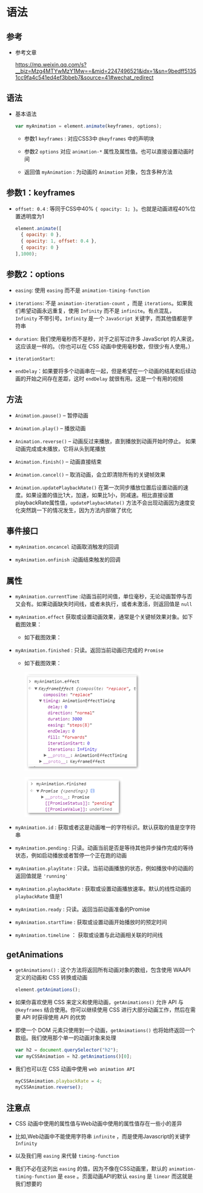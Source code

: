 # 语法

## 参考

  - 参考文章

    <https://mp.weixin.qq.com/s?__biz=Mzg4MTYwMzY1Mw==&mid=2247496521&idx=1&sn=9bedff51351cc9fa4c541ed4ef3bbeb7&source=41#wechat_redirect>

## 语法

  - 基本语法

    ```javascript
    var myAnimation = element.animate(keyframes, options);
    ```

      - 参数1 `keyframes` : 对应CSS3中 `@keyframes` 中的声明块

      - 参数2 `options` 对应 `animation-*` 属性及属性值。也可以直接设置动画时间

      - 返回值 `myAnimation` : 为动画的 `Animation` 对象，包含多种方法

## 参数1：keyframes

  - `offset: 0.4` : 等同于CSS中40% `{ opacity: 1; }`。也就是动画进程40%位置透明度为1

    ```javascript
    element.animate([
      { opacity: 0 },
      { opacity: 1, offset: 0.4 },
      { opacity: 0 }
    ],1000);
    ```

## 参数2：options

  - `easing`: 使用 `easing` 而不是 `animation-timing-function`

  - `iterations`: 不是 `animation-iteration-count` ，而是 `iterations`。如果我们希望动画永远重复，使用 `Infinity` 而不是 `infinite`。有点混乱， `Infinity` 不带引号。`Infinity` 是一个 `JavaScript` 关键字，而其他值都是字符串

  - `duration`: 我们使用毫秒而不是秒，对于之前写过许多 JavaScript 的人来说，这应该是一样的。（你也可以在 CSS 动画中使用毫秒数，但很少有人使用。）

  - `iterationStart`:

  - `endDelay`：如果要将多个动画串在一起，但是希望在一个动画的结尾和后续动画的开始之间存在差距，这时 `endDelay` 就很有用。这是一个有用的视频

## 方法

  - `Animation.pause()` – 暂停动画

  - `Animation.play()` – 播放动画

  - `Animation.reverse()` – 动画反过来播放，直到播放到动画开始时停止。 如果动画完成或未播放，它将从头到尾播放

  - `Animation.finish()` – 动画直接结束

  - `Animation.cancel()` – 取消动画，会立即清除所有的关键帧效果

  - `Animation.updatePlaybackRate()` 在第一次同步播放位置后设置动画的速度。如果设置的值比1大，加速，如果比1小，则减速。相比直接设置playbackRate属性值，`updatePlaybackRate()` 方法不会出现动画因为速度变化突然跳一下的情况发生，因为方法内部做了优化

## 事件接口

  - `myAnimation.oncancel` 动画取消触发的回调

  - `myAnimation.onfinish` :动画结束触发的回调

## 属性

  - `myAnimation.currentTime` :动画当前时间值，单位毫秒，无论动画暂停与否又会有。如果动画缺失时间线，或者未执行，或者未激活，则返回值是 `null`

  - `myAnimation.effect` 获取或设置动画效果，通常是个关键帧效果对象。如下截图效果：

      - 如下截图效果：

  - `myAnimation.finished` : 只读。返回当前动画已完成的 `Promise`

      - 如下截图效果：

        ![](image/myAnimation.effect_WD7ARj4HX3.png)

        ![](image/myAnimation.finished_OxMIQ7wDtX.png)

  - `myAnimation.id` : 获取或者这是动画唯一的字符标识。默认获取的值是空字符串

  - `myAnimation.pending` : 只读。动画当前是否是等待其他异步操作完成的等待状态，例如启动播放或者暂停一个正在跑的动画

  - `myAnimation.playState` : 只读。当前动画播放的状态，例如播放中的动画的返回值就是 `'running'`

  - `myAnimation.playbackRate` : 获取或设置动画播放速率。默认的线性动画的 `playbackRate` 值是1

  - `myAnimation.ready` : 只读。返回当前动画准备的Promise

  - `myAnimation.startTime` : 获取或设置动画开始播放时的预定时间

  - `myAnimation.timeline` ： 获取或设置与此动画相关联的时间线

## getAnimations

  - `getAnimations()` : 这个方法将返回所有动画对象的数组，包含使用 WAAPI 定义的动画和 CSS 转换或动画

    ```javascript
    element.getAnimations();
    ```

  - 如果你喜欢使用 CSS 来定义和使用动画，`getAnimations()` 允许 API 与 `@keyframes` 结合使用。你可以继续使用 CSS 进行大部分动画工作，然后在需要 API 时获得使用 API 的优势

  - 即使一个 DOM 元素只使用到一个动画，`getAnimations()` 也将始终返回一个数组。我们使用那个单一的动画对象来处理

    ```javascript
    var h2 = document.querySelector("h2");
    var myCSSAnimation = h2.getAnimations()[0];
    ```

  - 我们也可以在 CSS 动画中使用 `web animation API`

    ```javascript
    myCSSAnimation.playbackRate = 4;
    myCSSAnimation.reverse();
    ```

## 注意点

  - CSS 动画中使用的属性值与Web动画中使用的属性值存在一些小的差异

  - 比如,Web动画中不能使用字符串 `infinite` ，而是使用Javascript的关键字 `Infinity`

  - 以及我们用 `easing` 来代替 `timing-function`

  - 我们不必在这列出 `easing` 的值，因为不像在CSS动画里，默认的 `animation-timing-function` 是 `ease` 。页面动画API的默认 `easing` 是 `linear` 而这就是我们想要的
